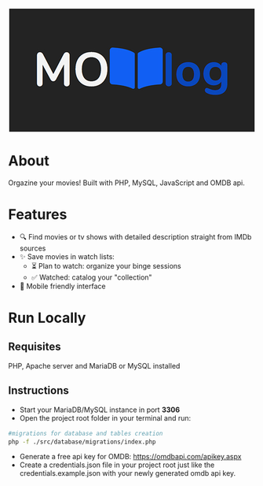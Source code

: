 <p align="center">
<img src="./public/assets/movlog.jpg" alt="Movlog"></img>
</p>

# About

Orgazine your movies! Built with PHP, MySQL, JavaScript and OMDB api. 

# Features
- 🔍 Find movies or tv shows with detailed description straight from IMDb sources
- ✨ Save movies in watch lists:
  - ⏳ Plan to watch: organize your binge sessions
  - ✅ Watched: catalog your "collection"
- 📱 Mobile friendly interface

# Run Locally
## Requisites
PHP, Apache server and MariaDB or MySQL installed

## Instructions
- Start your MariaDB/MySQL instance in port **3306**
- Open the project root folder in your terminal and run:
```bash
#migrations for database and tables creation
php -f ./src/database/migrations/index.php
```
- Generate a free api key for OMDB: https://omdbapi.com/apikey.aspx
- Create a credentials.json file in your project root just like the credentials.example.json with your newly generated omdb api key.